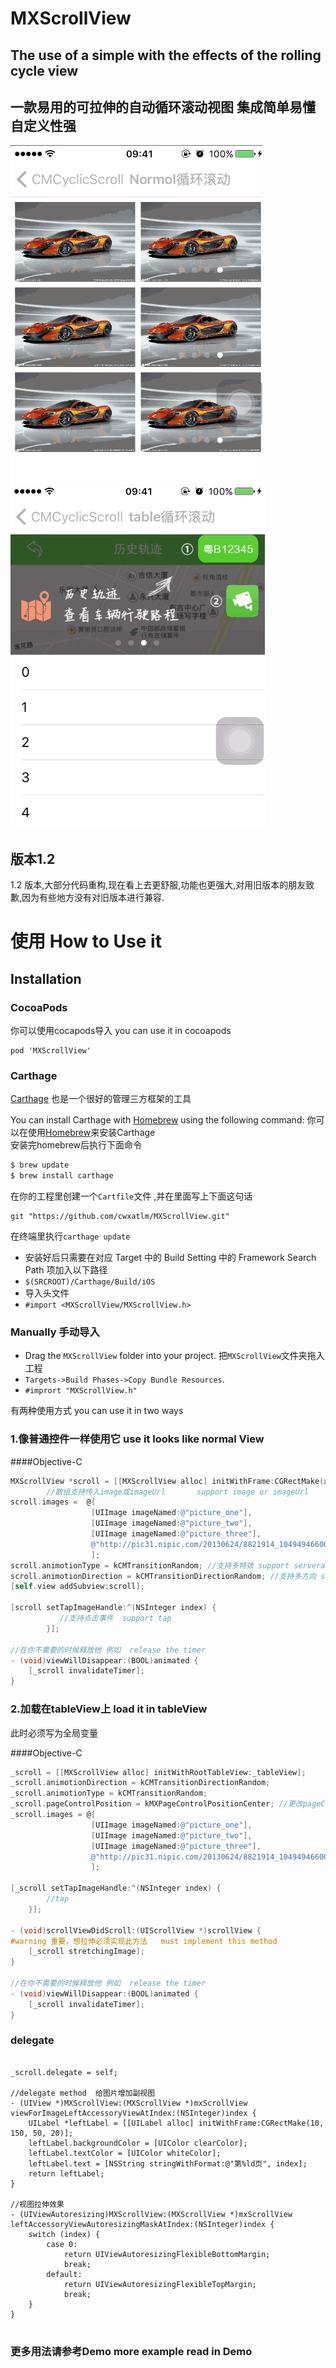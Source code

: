 # MXScrollView

The use of a simple with the effects of the rolling cycle view
-----
一款易用的可拉伸的自动循环滚动视图 集成简单易懂 自定义性强
-----


![demo](Pictures/demo1GIF.gif)
![demo](Pictures/demo2GIF.gif)

版本1.2 
----
  1.2 版本,大部分代码重构,现在看上去更舒服,功能也更强大,对用旧版本的朋友致歉,因为有些地方没有对旧版本进行兼容.


使用  How to Use it
=====

## Installation

### CocoaPods

你可以使用cocapods导入  you can use it in cocoapods
```
pod 'MXScrollView'   
```

### Carthage 

[Carthage](https://github.com/Carthage/Carthage) 也是一个很好的管理三方框架的工具

You can install Carthage with [Homebrew](http://brew.sh/) using the following command:
你可以在使用[Homebrew](http://brew.sh/)来安装Carthage  
安装完homebrew后执行下面命令

```bash
$ brew update
$ brew install carthage
```

在你的工程里创建一个`Cartfile`文件 ,并在里面写上下面这句话

```ogdl
git "https://github.com/cwxatlm/MXScrollView.git"
```

在终端里执行`carthage update`
* 安装好后只需要在对应 Target 中的 Build Setting 中的 Framework Search Path 项加入以下路径
* `$(SRCROOT)/Carthage/Build/iOS`
* 导入头文件 
* `#import <MXScrollView/MXScrollView.h>`

### Manually  手动导入
* Drag the `MXScrollView` folder into your project.  把`MXScrollView`文件夹拖入工程
* `Targets->Build Phases->Copy Bundle Resources`.
* `#imprort "MXScrollView.h"`

有两种使用方式  you can use it in two ways
### 1.像普通控件一样使用它  use it looks like normal View


####Objective-C
```objective-c
MXScrollView *scroll = [[MXScrollView alloc] initWithFrame:CGRectMake(x, y, scrollWidth, scrollHeight)];
        //数组支持传入image或imageUrl       support image or imageUrl
scroll.images =  @[
                  [UIImage imageNamed:@"picture_one"],
                  [UIImage imageNamed:@"picture_two"],
                  [UIImage imageNamed:@"picture_three"],
                  @"http://pic31.nipic.com/20130624/8821914_104949466000_2.jpg"
                  ];
scroll.animotionType = kCMTransitionRandom; //支持多特效 support serveral type
scroll.animotionDirection = kCMTransitionDirectionRandom; //支持多方向 support serveral direction
[self.view addSubview:scroll];

[scroll setTapImageHandle:^(NSInteger index) {
           //支持点击事件  support tap
        }];
        
//在你不需要的时候释放他 例如  release the timer
- (void)viewWillDisappear:(BOOL)animated {
    [_scroll invalidateTimer];
}
```

### 2.加载在tableView上   load it in tableView

此时必须写为全局变量

####Objective-C
```objective-c
_scroll = [[MXScrollView alloc] initWithRootTableView:_tableView];
_scroll.animotionDirection = kCMTransitionDirectionRandom;
_scroll.animotionType = kCMTransitionRandom;
_scroll.pageControlPosition = kMXPageControlPositionCenter; //更改pageControl显示的位置
_scroll.images = @[
                  [UIImage imageNamed:@"picture_one"],
                  [UIImage imageNamed:@"picture_two"],
                  [UIImage imageNamed:@"picture_three"],
                  @"http://pic31.nipic.com/20130624/8821914_104949466000_2.jpg"
                  ];

[_scroll setTapImageHandle:^(NSInteger index) {
        //tap
    }];
    
- (void)scrollViewDidScroll:(UIScrollView *)scrollView {
#warning 重要，想拉伸必须实现此方法   must implement this method
    [_scroll stretchingImage];
}

//在你不需要的时候释放他 例如  release the timer
- (void)viewWillDisappear:(BOOL)animated {
    [_scroll invalidateTimer];
}
```

### delegate

```

_scroll.delegate = self;

//delegate method  给图片增加副视图
- (UIView *)MXScrollView:(MXScrollView *)mxScrollView viewForImageLeftAccessoryViewAtIndex:(NSInteger)index {
    UILabel *leftLabel = [[UILabel alloc] initWithFrame:CGRectMake(10, 150, 50, 20)];
    leftLabel.backgroundColor = [UIColor clearColor];
    leftLabel.textColor = [UIColor whiteColor];
    leftLabel.text = [NSString stringWithFormat:@"第%ld页", index];
    return leftLabel;
}

//视图拉伸效果
- (UIViewAutoresizing)MXScrollView:(MXScrollView *)mxScrollView leftAccessoryViewAutoresizingMaskAtIndex:(NSInteger)index {
    switch (index) {
        case 0:
            return UIViewAutoresizingFlexibleBottomMargin;
            break;
        default:
            return UIViewAutoresizingFlexibleTopMargin;
            break;
    }
}


```

### 更多用法请参考Demo    more example read in Demo
